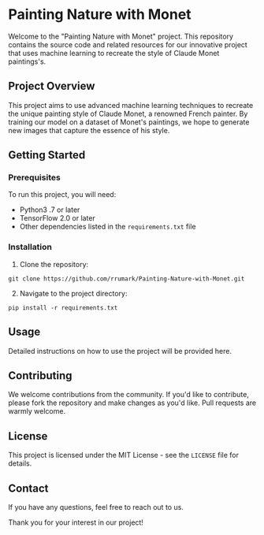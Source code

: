 # Painting Nature with Monet

Welcome to the "Painting Nature with Monet" project. This repository contains the source code and related resources for our innovative project that uses machine learning to recreate the style of Claude Monet paintings's.

## Project Overview

This project aims to use advanced machine learning techniques to recreate the unique painting style of Claude Monet, a renowned French painter. By training our model on a dataset of Monet's paintings, we hope to generate new images that capture the essence of his style.

## Getting Started

### Prerequisites

To run this project, you will need:

- Python3 .7 or later
- TensorFlow 2.0 or later
- Other dependencies listed in the `requirements.txt` file

### Installation

1. Clone the repository:

```
git clone https://github.com/rrumark/Painting-Nature-with-Monet.git
```

2. Navigate to the project directory:

```
pip install -r requirements.txt
```


## Usage

Detailed instructions on how to use the project will be provided here.

## Contributing

We welcome contributions from the community. If you'd like to contribute, please fork the repository and make changes as you'd like. Pull requests are warmly welcome.

## License

This project is licensed under the MIT License - see the `LICENSE` file for details.

## Contact

If you have any questions, feel free to reach out to us.

Thank you for your interest in our project!
